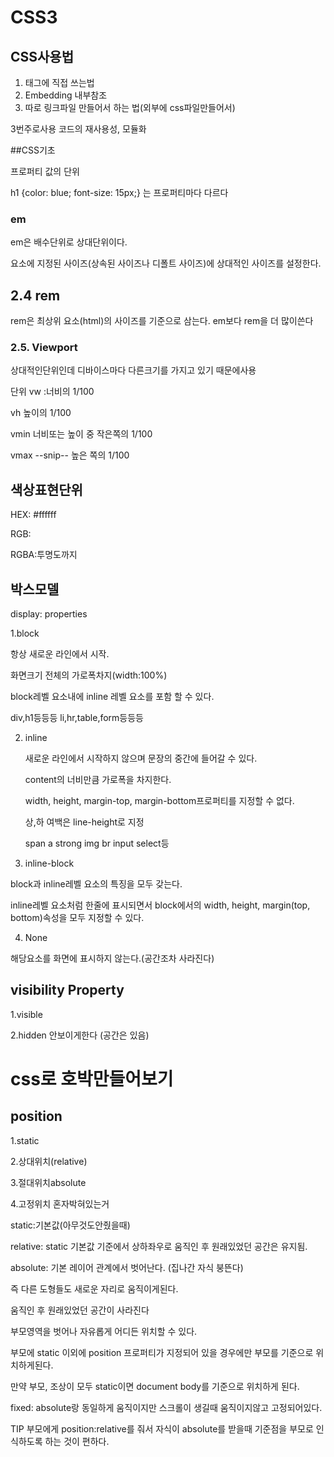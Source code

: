 # CSS3

## CSS사용법 

1. 태그에 직접 쓰는법
2. Embedding 내부참조
3.  따로 링크파일 만들어서 하는 법(외부에 css파일만들어서)

3번주로사용 코드의 재사용성, 모듈화

##CSS기초

프로퍼티 값의 단위

h1 {color: blue; font-size: 15px;} 는 프로퍼티마다 다르다

### em 

em은 배수단위로  상대단위이다.

요소에 지정된 사이즈(상속된 사이즈나 디폴트 사이즈)에 상대적인 사이즈를 설정한다.



## 2.4 rem

rem은 최상위 요소(html)의 사이즈를 기준으로 삼는다. em보다 rem을 더 많이쓴다

### 2.5. Viewport

상대적인단위인데 디바이스마다 다른크기를 가지고 있기 때문에사용

단위 vw :너비의 1/100

vh 높이의 1/100

vmin 너비또는 높이 중 작은쪽의 1/100

vmax  --snip-- 높은 쪽의 1/100



## 색상표현단위

HEX: #ffffff

RGB:

RGBA:투명도까지



## 박스모델

display: properties

1.block

항상 새로운 라인에서 시작.

화면크기 전체의 가로폭차지(width:100%)

block레벨 요소내에 inline 레벨 요소를 포함 할 수 있다.

div,h1등등등 li,hr,table,form등등등



2. inline

   새로운 라인에서 시작하지 않으며 문장의 중간에 들어갈 수 있다.

   content의 너비만큼 가로폭을 차지한다.

   width, height, margin-top, margin-bottom프로퍼티를 지정할 수 없다.

   상,하 여백은 line-height로 지정

   span a strong img br input select등



3. inline-block

block과 inline레벨 요소의 특징을 모두 갖는다.

inline레벨 요소처럼 한줄에 표시되면서 block에서의 width, height, margin(top, bottom)속성을 모두 지정할 수 있다.

4. None

해당요소를 화면에 표시하지 않는다.(공간조차 사라진다)



## visibility Property

1.visible

2.hidden 안보이게한다 (공간은 있음)







# css로 호박만들어보기





## position

1.static

2.상대위치(relative)

3.절대위치absolute

4.고정위치 혼자박혀있는거





static:기본값(아무것도안줬을때)

relative: static 기본값 기준에서 상하좌우로 움직인 후 원래있었던 공간은 유지됨. 

absolute: 기본 레이어 관계에서 벗어난다. (집나간 자식 붕뜬다)

즉 다른 도형들도 새로운 자리로 움직이게된다.

움직인 후 원래있었던 공간이 사라진다

부모영역을 벗어나 자유롭게 어디든 위치할 수 있다.

부모에 static 이외에 position 프로퍼티가 지정되어 있을 경우에만 부모를 기준으로 위치하게된다.

만약 부모, 조상이 모두 static이면 document body를 기준으로 위치하게 된다.

fixed:  absolute랑 동일하게 움직이지만 스크롤이 생길때 움직이지않고 고정되어있다.

TIP 부모에게 position:relative를 줘서 자식이 absolute를 받을때 기준점을 부모로 인식하도록 하는 것이 편하다.